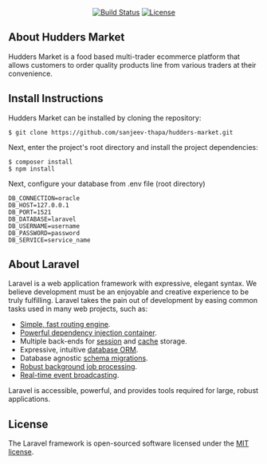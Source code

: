 <p align="center">
<a href="https://travis-ci.org/laravel/framework"><img src="https://travis-ci.org/laravel/framework.svg" alt="Build Status"></a>
<a href="https://packagist.org/packages/laravel/framework"><img src="https://img.shields.io/packagist/l/laravel/framework" alt="License"></a>
</p>

## About Hudders Market

Hudders Market is a food based multi-trader ecommerce platform that allows customers to order quality products line from various traders at their convenience.

##  Install Instructions
Hudders Market can be installed by cloning the repository:

```
$ git clone https://github.com/sanjeev-thapa/hudders-market.git
```


Next, enter the project's root directory and install the project dependencies:

```
$ composer install
$ npm install
```

Next, configure your database from .env file (root directory)

```
DB_CONNECTION=oracle
DB_HOST=127.0.0.1
DB_PORT=1521
DB_DATABASE=laravel
DB_USERNAME=username
DB_PASSWORD=password
DB_SERVICE=service_name
```

## About Laravel

Laravel is a web application framework with expressive, elegant syntax. We believe development must be an enjoyable and creative experience to be truly fulfilling. Laravel takes the pain out of development by easing common tasks used in many web projects, such as:

- [Simple, fast routing engine](https://laravel.com/docs/routing).
- [Powerful dependency injection container](https://laravel.com/docs/container).
- Multiple back-ends for [session](https://laravel.com/docs/session) and [cache](https://laravel.com/docs/cache) storage.
- Expressive, intuitive [database ORM](https://laravel.com/docs/eloquent).
- Database agnostic [schema migrations](https://laravel.com/docs/migrations).
- [Robust background job processing](https://laravel.com/docs/queues).
- [Real-time event broadcasting](https://laravel.com/docs/broadcasting).

Laravel is accessible, powerful, and provides tools required for large, robust applications.

## License

The Laravel framework is open-sourced software licensed under the [MIT license](https://opensource.org/licenses/MIT).
